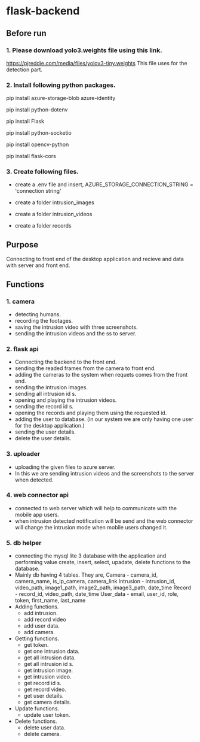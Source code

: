 # flask-backend

## Before run

### 1. Please download yolo3.weights file using this link. 
https://pjreddie.com/media/files/yolov3-tiny.weights
This file uses for the detection part.

### 2. Install following python packages.

pip install azure-storage-blob azure-identity

pip install python-dotenv

pip install Flask

pip install python-socketio

pip install opencv-python

pip install flask-cors

### 3. Create following files.
* create a .env file and insert, AZURE_STORAGE_CONNECTION_STRING = 'connection string'

* create a folder intrusion_images

* create a folder intrusion_videos

* create a folder records

## Purpose
Connecting to front end of the desktop application and recieve and data with server and front end.


## Functions 
### 1. camera
* detecting humans.
* recording the footages.
* saving the intrusion video with three screenshots.
* sending the intrusion videos and the ss to server.

### 2. flask api
* Connecting the backend to the front end.
* sending the readed frames from the camera to front end.
* adding the cameras to the system when requets comes from the front end.
* sending the intrusion images.
* sending all intrusion id s.
* opening and playing the intrusion videos.
* sending the record id s.
* opening the records and playing them using the requested id.
* adding the user to database. (in our system we are only having one user for the desktop application.)
* sending the user details.
* delete the user details.


### 3. uploader
* uploading the given files to azure server. 
* In this we are sending intrusion videos and the screenshots to the server when detected.

### 4. web connector api
* connected to web server which will help to communicate with the mobile app users.
* when intrusion detected notification will be send and the web connector will change the intrusion mode when mobile users changed it.

### 5. db helper
* connecting the mysql lite 3 database with the application and performing value create, insert, select, upadate, delete functions to the database.
* Mainly db having 4 tables. They are,
    Camera - camera_id, camera_name, is_ip_camera, camera_link
    Intrusion - intrusion_id, video_path, image1_path, image2_path, image3_path, date_time
    Record - record_id, video_path, date_time
    User_data - email, user_id, role, token, first_name, last_name
* Adding functions.
    * add intrusion.
    * add record video
    * add user data.
    * add camera.
* Getting functions.
    * get token.
    * get one intrusion data.
    * get all intrusion data.
    * get all intrusion id s.
    * get intrusion image.
    * get intrusion video.
    * get record id s.
    * get record video.
    * get user details.
    * get camera details.
* Update functions.
    * update user token.
* Delete functions.
    * delete user data.
    * delete camera.
